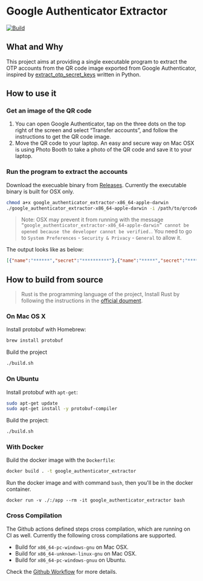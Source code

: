 # Google Authenticator Extractor

[![Build](https://github.com/zhangyuan/google-authenticator-extractor/workflows/Build/badge.svg)](https://github.com/zhangyuan/google-authenticator-extractor/actions/workflows/build.yml)
## What and Why

This project aims at providing a single executable program to extract the OTP accounts from the QR code image exported from Google Authenticator, inspired by [extract_otp_secret_keys](https://github.com/scito/extract_otp_secret_keys) written in Python.

## How to use it

### Get an image of the QR code

1. You can open Google Authenticator, tap on the three dots on the top right of the screen and select “Transfer accounts”, and follow the instructions to get the QR code image.
2. Move the QR code to your laptop. An easy and secure way on Mac OSX is using Photo Booth to take a photo of the QR code and save it to your laptop.

### Run the program to extract the accounts

Download the execuable binary from [Releases](https://github.com/zhangyuan/google-authenticator-extractor/releases). Currently the executable binary is built for OSX only.

```bash
chmod a+x google_authenticator_extractor-x86_64-apple-darwin
./google_authenticator_extractor-x86_64-apple-darwin -i /path/to/qrcode-image
```

> Note: OSX may prevent it from running with the message `“google_authenticator_extractor-x86_64-apple-darwin” cannot be opened because the developer cannot be verified.`. You need to go to `System Preferences` - `Security & Privacy` - `General` to allow it.

The output looks like as below:

```json
[{"name":"******","secret":"**********"},{"name":"*****","secret":"************"}]
```

## How to build from source

> Rust is the programming language of the project, Install Rust by following the instructions in the [official doument](https://www.rust-lang.org/tools/install).

### On Mac OS X

Install protobuf with Homebrew:

```bash
brew install protobuf
```

Build the project

```bash
./build.sh
```

### On Ubuntu

Install protobuf with `apt-get`:

```bash
sudo apt-get update
sudo apt-get install -y protobuf-compiler
```

Build the project:

```bash
./build.sh
```

### With Docker

Build the docker image with the `Dockerfile`:

```bash
docker build . -t google_authenticator_extractor
```

Run the docker image and with command `bash`, then you'll be in the docker container.

```
docker run -v ./:/app --rm -it google_authenticator_extractor bash
```

### Cross Compilation

The Github actions defined steps cross compilation, which are running on CI as well. Currently the following cross compilations are supported.

* Build for `x86_64-pc-windows-gnu` on Mac OSX.
* Build for `x86_64-unknown-linux-gnu` on Mac OSX.
* Build for `x86_64-pc-windows-gnuu` on Ubuntu.

Check the [Github Workflow](./.github/workflows/build.yml) for more details.